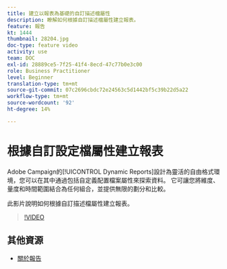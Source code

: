 ```yaml
---
title: 建立以報表為基礎的自訂描述檔屬性
description: 瞭解如何根據自訂描述檔屬性建立報表。
feature: 報告
kt: 1444
thumbnail: 28204.jpg
doc-type: feature video
activity: use
team: DOC
exl-id: 28889ce5-7f25-41f4-8ecd-47c77b0e3c00
role: Business Practitioner
level: Beginner
translation-type: tm+mt
source-git-commit: 07c2696cbdc72e24563c5d1442bf5c39b22d5a22
workflow-type: tm+mt
source-wordcount: '92'
ht-degree: 14%

---
```


# 根據自訂設定檔屬性建立報表

Adobe Campaign的[!UICONTROL Dynamic Reports]設計為靈活的自由格式環境，您可以在其中通過包括自定義配置檔案屬性來探索資料。 它可讓您將維度、量度和時間範圍結合為任何組合，並提供無限的劃分和比較。

此影片說明如何根據自訂描述檔屬性建立報表。

>[!VIDEO](https://video.tv.adobe.com/v/28204?quality=12)

## 其他資源

* [關於報告](https://docs.adobe.com/content/help/en/campaign-standard/using/reporting/about-reporting/about-dynamic-reports.html)
